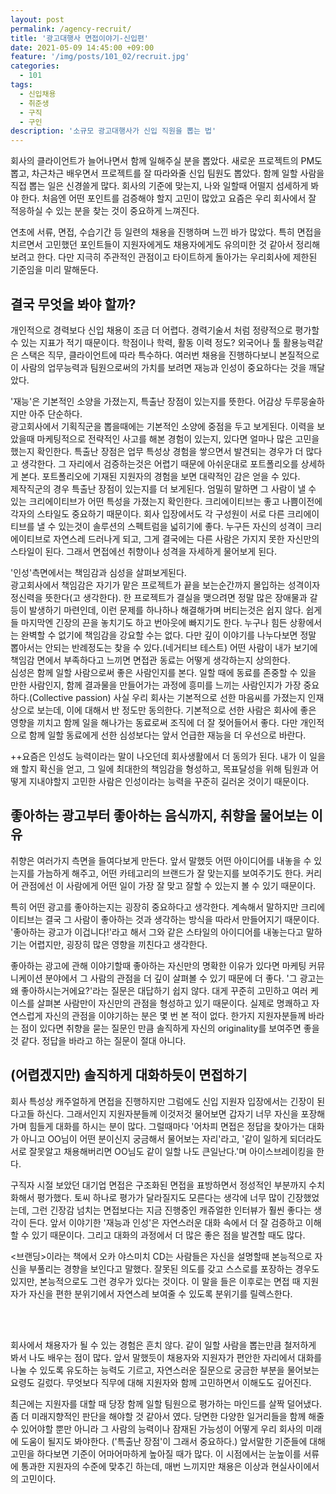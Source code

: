 ```yaml
---
layout: post
permalink: /agency-recruit/
title: '광고대행사 면접이야기-신입편'
date: 2021-05-09 14:45:00 +09:00
feature: '/img/posts/101_02/recruit.jpg'
categories:
  - 101
tags:
  - 신입채용
  - 취준생
  - 구직
  - 구인
description: '소규모 광고대행사가 신입 직원을 뽑는 법'
---
```

회사의 클라이언트가 늘어나면서 함께 일해주실 분을 뽑았다. 새로운 프로젝트의 PM도 뽑고, 차근차근 배우면서 프로젝트를 잘 따라와줄 신입 팀원도 뽑았다. 함께 일할 사람을 직접 뽑는 일은 신경쓸게 많다. 회사의 기준에 맞는지, 나와 일할때 어떨지 섬세하게 봐야 한다. 처음엔 어떤 포인트를 검증해야 할지 고민이 많았고 요즘은 우리 회사에서 잘 적응하실 수 있는 분을 찾는 것이 중요하게 느껴진다.

연초에 서류, 면접, 수습기간 등 일련의 채용을 진행하며 느낀 바가 많았다. 특히 면접을 치르면서 고민했던 포인트들이 지원자에게도 채용자에게도 유의미한 것 같아서 정리해보려고 한다. 다만 지극히 주관적인 관점이고 타이트하게 돌아가는 우리회사에 제한된 기준임을 미리 말해둔다.<br>

## 결국 무엇을 봐야 할까?

개인적으로 경력보다 신입 채용이 조금 더 어렵다. 경력기술서 처럼 정량적으로 평가할 수 있는 지표가 적기 때문이다. 학점이나 학력, 활동 이력 정도? 외국어나 툴 활용능력같은 스택은 직무, 클라이언트에 따라 특수하다. 여러번 채용을 진행하다보니 본질적으로 이 사람의 업무능력과 팀원으로써의 가치를 보려면 재능과 인성이 중요하다는 것을 깨달았다.

'재능'은 기본적인 소양을 가졌는지, 특출난 장점이 있는지를 뜻한다. 어감상 두루뭉술하지만 아주 단순하다.<br>
광고회사에서 기획직군을 뽑을때에는 기본적인 소양에 중점을 두고 보게된다. 이력을 보았을때 마케팅적으로 전략적인 사고를 해본 경험이 있는지, 있다면 얼마나 많은 고민을 했는지 확인한다. 특출난 장점은 업무 특성상 경험을 쌓으면서 발견되는 경우가 더 많다고 생각한다. 그 자리에서 검증하는것은 어렵기 때문에 아쉬운대로 포트폴리오를 상세하게 본다. 포트폴리오에 기재된 지원자의 경험을 보면 대략적인 감은 얻을 수 있다.<br>
제작직군의 경우 특출난 장점이 있는지를 더 보게된다. 엄밀히 말하면 그 사람이 낼 수 있는 크리에이티브가 어떤 특성을 가졌는지 확인한다. 크리에이티브는 좋고 나쁨이전에 각자의 스타일도 중요하기 때문이다. 회사 입장에서도 각 구성원이 서로 다른 크리에이티브를 낼 수 있는것이 솔루션의 스펙트럼을 넓히기에 좋다. 누구든 자신의 성격이 크리에이티브로 자연스레 드러나게 되고, 그게 결국에는 다른 사람은 가지지 못한 자신만의 스타일이 된다. 그래서 면접에선 취향이나 성격을 자세하게 물어보게 된다.


'인성'측면에서는 책임감과 심성을 살펴보게된다.<br>
광고회사에서 책임감은 자기가 맡은 프로젝트가 끝을 보는순간까지 몰입하는 성격이자 정신력을 뜻한다(고 생각한다). 한 프로젝트가 결실을 맺으려면 정말 많은 장애물과 갈등이 발생하기 마련인데, 이런 문제를 하나하나 해결해가며 버티는것은 쉽지 않다. 쉽게들 마지막엔 긴장의 끈을 놓치기도 하고 번아웃에 빠지기도 한다. 누구나 힘든 상황에서는 완벽할 수 없기에 책임감을 강요할 수는 없다. 다만 깊이 이야기를 나누다보면 정말 뽑아서는 안되는 반례정도는 찾을 수 있다.(네거티브 테스트) 어떤 사람이 내가 보기에 책임감 면에서 부족하다고 느끼면 면접관 동료는 어떻게 생각하는지 상의한다.<br>
심성은 함께 일할 사람으로써 좋은 사람인지를 본다. 일할 때에 동료를 존중할 수 있을 만한 사람인지, 함께 결과물을 만들어가는 과정에 흥미를 느끼는 사람인지가 가장 중요하다.(Collective passion) 사실 우리 회사는 기본적으로 선한 마음씨를 가졌는지 인재상으로 보는데, 이에 대해서 반 정도만 동의한다. 기본적으로 선한 사람은 회사에 좋은 영향을 끼치고 함께 일을 해나가는 동료로써 조직에 더 잘 젖어들어서 좋다. 다만 개인적으로 함께 일할 동료에게 선한 심성보다는 앞서 언급한 재능을 더 우선으로 바란다.

++요즘은 인성도 능력이라는 말이 나오던데 회사생활에서 더 동의가 된다. 내가 이 일을 왜 할지 확신을 얻고, 그 일에 최대한의 책임감을 형성하고, 목표달성을 위해 팀원과 어떻게 지내야할지 고민한 사람은 인성이라는 능력을 꾸준히 길러온 것이기 때문이다.<br>

## 좋아하는 광고부터 좋아하는 음식까지, 취향을 물어보는 이유

취향은 여러가지 측면을 들여다보게 만든다. 앞서 말했듯 어떤 아이디어를 내놓을 수 있는지를 가늠하게 해주고, 어떤 카테고리의 브랜드가 잘 맞는지를 보여주기도 한다. 커리어 관점에선 이 사람에게 어떤 일이 가장 잘 맞고 잘할 수 있는지 볼 수 있기 때문이다.

특히 어떤 광고를 좋아하는지는 굉장히 중요하다고 생각한다. 계속해서 말하지만 크리에이티브는 결국 그 사람이 좋아하는 것과 생각하는 방식을 따라서 만들어지기 때문이다. '좋아하는 광고가 이겁니다!'라고 해서 그와 같은 스타일의 아이디어를 내놓는다고 말하기는 어렵지만, 굉장히 많은 영향을 끼친다고 생각한다.

좋아하는 광고에 관해 이야기할때 좋아하는 자신만의 명확한 이유가 있다면 마케팅 커뮤니케이션 분야에서 그 사람의 관점을 더 깊이 살펴볼 수 있기 때문에 더 좋다. '그 광고는 왜 좋아하시는거에요?'라는 질문은 대답하기 쉽지 않다. 대게 꾸준히 고민하고 여러 케이스를 살펴본 사람만이 자신만의 관점을 형성하고 있기 때문이다. 실제로 명쾌하고 자연스럽게 자신의 관점을 이야기하는 분은 몇 번 본 적이 없다. 한가지 지원자분들께 바라는 점이 있다면 취향을 묻는 질문인 만큼 솔직하게 자신의 originality를 보여주면 좋을 것 같다. 정답을 바라고 하는 질문이 절대 아니다.

## (어렵겠지만) 솔직하게 대화하듯이 면접하기

회사 특성상 캐주얼하게 면접을 진행하지만 그럼에도 신입 지원자 입장에서는 긴장이 된다고들 하신다. 그래서인지 지원자분들께 이것저것 물어보면 갑자기 너무 자신을 포장해가며 힘들게 대화를 하시는 분이 많다. 그럴때마다 '어차피 면접은 정답을 찾아가는 대화가 아니고 OO님이 어떤 분이신지 궁금해서 물어보는 자리'라고, '같이 일하게 되더라도 서로 잘못알고 채용해버리면 OO님도 같이 일할 나도 큰일난다.'며 아이스브레이킹을 한다.

구직자 시절 보았던 대기업 면접은 구조화된 면접을 표방하면서 정성적인 부분까지 수치화해서 평가했다. 토씨 하나로 평가가 달라질지도 모른다는 생각에 너무 많이 긴장했었는데, 그런 긴장감 넘치는 면접보다는 지금 진행중인 캐쥬얼한 인터뷰가 훨씬 좋다는 생각이 든다. 앞서 이야기한 '재능과 인성'은 자연스러운 대화 속에서 더 잘 검증하고 이해할 수 있기 때문이다. 그리고 대화의 과정에서 더 많은 좋은 점을 발견할 때도 많다.

<브랜딩>이라는 책에서 오카 야스미치 CD는 사람들은 자신을 설명할때 본능적으로 자신을 부풀리는 경향을 보인다고 말했다. 잘못된 의도를 갖고 스스로를 포장하는 경우도 있지만, 본능적으로도 그런 경우가 있다는 것이다. 이 말을 들은 이후로는 면접 때 지원자가 자신을 편한 분위기에서 자연스레 보여줄 수 있도록 분위기를 릴렉스한다.

<br><br>

회사에서 채용자가 될 수 있는 경험은 흔치 않다. 같이 일할 사람을 뽑는만큼 철저하게 봐서 나도 배우는 점이 많다. 앞서 말했듯이 채용자와 지원자가 편안한 자리에서 대화를 나눌 수 있도록 유도하는 능력도 기르고, 자연스러운 질문으로 궁금한 부분을 물어보는 요령도 길렀다. 무엇보다 직무에 대해 지원자와 함께 고민하면서 이해도도 깊어진다.

최근에는 지원자를 대할 때 당장 함께 일할 팀원으로 평가하는 마인드를 살짝 덜어냈다. 좀 더 미래지향적인 판단을 해야할 것 같아서 였다. 당면한 다양한 일거리들을 함께 해줄 수 있어야할 뿐만 아니라 그 사람의 능력이나 잠재된 가능성이 어떻게 우리 회사의 미래에 도움이 될지도 봐야한다. ('특출난 장점'이 그래서 중요하다.) 앞서말한 기준들에 대해 고민을 하다보면 기준이 어마어마하게 높아질 때가 많다. 이 시점에서는 눈높이를 서류에 통과한 지원자의 수준에 맞추긴 하는데, 매번 느끼지만 채용은 이상과 현실사이에서의 고민이다.
